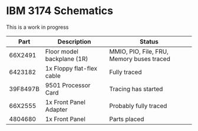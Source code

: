 IBM 3174 Schematics
======================

This is a work in progress

| Part     | Description                | Status                                     |
| -------- | -------------------------- | ------------------------------------------ |
| 66X2491  | Floor model backplane (1R) | MMIO, PIO, File, FRU, Memory buses traced  |
| 6423182  | 1x Floppy flat-flex cable  | Fully traced                               |
| 39F8497B | 9501 Processor Card        | Tracing has started                        |
| 66X2555  | 1x Front Panel Adapter     | Probably fully traced                      |
| 4804680  | 1x Front Panel             | Parts placed                               |